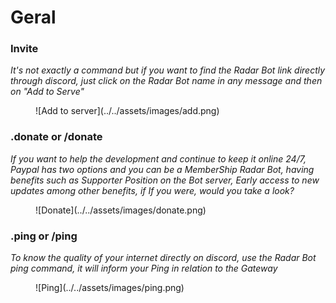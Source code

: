 # Geral
### Invite



*It's not exactly a command but if you want to find the Radar Bot link directly through discord, just click on the Radar Bot name in any message and then on "Add to Serve"*

<figure markdown>
  ![Add to server](../../assets/images/add.png) 

</figure>

### .donate or /donate

*If you want to help the development and continue to keep it online 24/7, Paypal has two options and you can be a MemberShip Radar Bot, having benefits such as Supporter Position on the Bot server, Early access to new updates among other benefits, if If you were, would you take a look?*
<figure markdown>
![Donate](../../assets/images/donate.png)
</figure>


### .ping or /ping

*To know the quality of your internet directly on discord, use the Radar Bot ping command, it will inform your Ping in relation to the Gateway*
<figure markdown>
![Ping](../../assets/images/ping.png)
</figure>